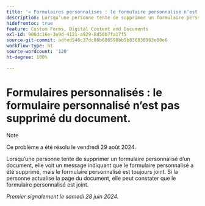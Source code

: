 ```yaml
---
title: '« Formulaires personnalisés : le formulaire personnalisé n’est pas supprimé du document. »'
description: Lorsqu’une personne tente de supprimer un formulaire personnalisé d’un document, elle voit un message indiquant que le formulaire personnalisé a été supprimé, mais le formulaire personnalisé est toujours joint.  Si la personne actualise la page du document, elle peut constater que le formulaire personnalisé est joint.
hidefromtoc: true
feature: Custom Forms, Digital Content and Documents
exl-id: 906dc16e-3e9d-4121-a929-8d50b7fa17f5
source-git-commit: adfed546c37dc86b686598bb5b836838963e00e6
workflow-type: ht
source-wordcount: '120'
ht-degree: 100%

---
```


# Formulaires personnalisés : le formulaire personnalisé n’est pas supprimé du document.

>[!NOTE]
>
>Ce problème a été résolu le vendredi 29 août 2024.

Lorsqu’une personne tente de supprimer un formulaire personnalisé d’un document, elle voit un message indiquant que le formulaire personnalisé a été supprimé, mais le formulaire personnalisé est toujours joint.  Si la personne actualise la page du document, elle peut constater que le formulaire personnalisé est joint.

_Premier signalement le samedi 28 juin 2024._
